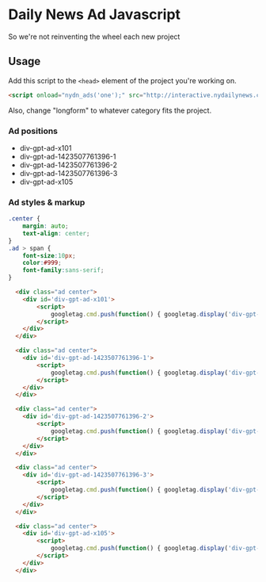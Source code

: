 # Daily News Ad Javascript
So we're not reinventing the wheel each new project

## Usage
Add this script to the `<head>` element of the project you're working on.

```html
<script onload="nydn_ads('one');" src="http://interactive.nydailynews.com/includes/ads/ads.js"></script>
```

Also, change "longform" to whatever category fits the project.

### Ad positions

* div-gpt-ad-x101
* div-gpt-ad-1423507761396-1
* div-gpt-ad-1423507761396-2
* div-gpt-ad-1423507761396-3
* div-gpt-ad-x105

### Ad styles & markup

```css
.center {
    margin: auto;
    text-align: center;
}
.ad > span {
    font-size:10px;
    color:#999;
    font-family:sans-serif;
}
```
```html
  <div class="ad center">
    <div id='div-gpt-ad-x101'>
        <script>
            googletag.cmd.push(function() { googletag.display('div-gpt-ad-x101'); });
        </script>
    </div>
  </div>
```
```html
  <div class="ad center">
    <div id='div-gpt-ad-1423507761396-1'>
        <script>
            googletag.cmd.push(function() { googletag.display('div-gpt-ad-1423507761396-2'); });
        </script>
    </div>
  </div>
```
```html
  <div class="ad center">
    <div id='div-gpt-ad-1423507761396-2'>
        <script>
            googletag.cmd.push(function() { googletag.display('div-gpt-ad-1423507761396-3'); });
        </script>
    </div>
  </div>
```
```html
  <div class="ad center">
    <div id='div-gpt-ad-1423507761396-3'>
        <script>
            googletag.cmd.push(function() { googletag.display('div-gpt-ad-1423507761396-3'); });
        </script>
    </div>
  </div>
```
```html
  <div class="ad center">
    <div id='div-gpt-ad-x105'>
        <script>
            googletag.cmd.push(function() { googletag.display('div-gpt-ad-x105'); });
        </script>
    </div>
  </div>
```
